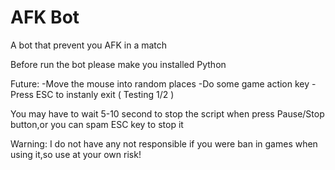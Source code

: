# AFK Bot
A bot that prevent you AFK in a match 

Before run the bot please make you installed Python 

Future:
-Move the mouse into random places
-Do some game action key
-Press ESC to instanly exit ( Testing 1/2 )

You may have to wait 5-10 second to stop the script when press Pause/Stop button,or you can spam ESC key to stop it

Warning: I do not have any not responsible if you were ban in games when using it,so use at your own risk!
